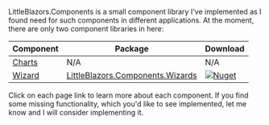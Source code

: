 LittleBlazors.Components is a small component library I've implemented as I found need for such components in different applications.
At the moment, there are only two component libraries in here:


| Component | Package | Download |
| --- | --- | --- |
| [Charts](https://github.com/mkArtak/LittleBlazors/wiki/Charts-control) | N/A | N/A |
| [Wizard](https://github.com/mkArtak/LittleBlazors/wiki/Wizard-control) | [LittleBlazors.Components.Wizards](https://www.nuget.org/packages/LittleBlazors.Components.Wizards) | <a href="https://www.nuget.org/packages/LittleBlazors.Components.Wizards/"><img src="https://img.shields.io/nuget/dt/LittleBlazors.Components.Wizards?logo=nuget&amp;style=flat-square" alt="Nuget"></a> |

Click on each page link to learn more about each component.
If you find some missing functionality, which you'd like to see implemented, let me know and I will consider implementing it.
